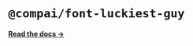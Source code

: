 # `@compai/font-luckiest-guy`

[**Read the docs &rarr;**](https://components.ai/docs/typefaces/luckiest-guy)
